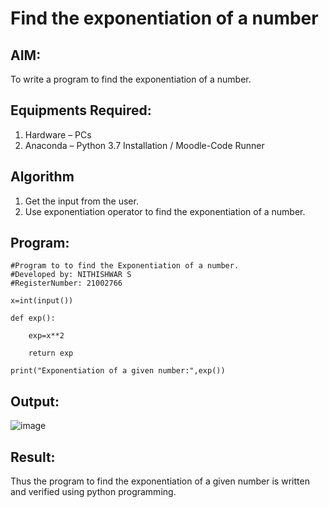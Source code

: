 # Find the exponentiation of a number

## AIM:
To write a program to find the exponentiation of a number.

## Equipments Required:
1. Hardware – PCs
2. Anaconda – Python 3.7 Installation / Moodle-Code Runner

## Algorithm
1. Get the input from the user.
2. Use exponentiation operator to find the exponentiation of a number.

## Program:
```
#Program to to find the Exponentiation of a number.
#Developed by: NITHISHWAR S 
#RegisterNumber: 21002766 

x=int(input())

def exp():
    
    exp=x**2
    
    return exp
    
print("Exponentiation of a given number:",exp())
```
## Output:

![image](https://user-images.githubusercontent.com/94164665/146315438-c53d5736-cc2a-4330-9d91-5e30e2d444af.png)

## Result:
Thus the program to find the exponentiation of a given number is written and verified using python programming.
